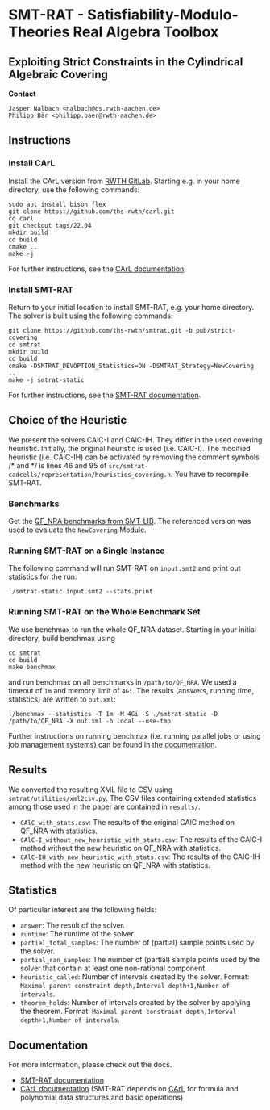 # SMT-RAT - Satisfiability-Modulo-Theories Real Algebra Toolbox

## Exploiting Strict Constraints in the Cylindrical Algebraic Covering

**Contact**

    Jasper Nalbach <nalbach@cs.rwth-aachen.de>
    Philipp Bär <philipp.baer@rwth-aachen.de>

## Instructions

### Install CArL

Install the CArL version from [RWTH GitLab](https://github.com/ths-rwth/carl/tree/pub/onecell). Starting e.g. in your home directory, use the following commands:

    sudo apt install bison flex
    git clone https://github.com/ths-rwth/carl.git
    cd carl
    git checkout tags/22.04
    mkdir build
    cd build
    cmake ..
    make -j

For further instructions, see the [CArL documentation](http://smtrat.github.io/carl).

### Install SMT-RAT

Return to your initial location to install SMT-RAT, e.g. your home directory. The solver is built using the following commands:

    git clone https://github.com/ths-rwth/smtrat.git -b pub/strict-covering
    cd smtrat
    mkdir build
    cd build
    cmake -DSMTRAT_DEVOPTION_Statistics=ON -DSMTRAT_Strategy=NewCovering ..
    make -j smtrat-static


For further instructions, see the [SMT-RAT documentation](http://smtrat.github.io/).

## Choice of the Heuristic

We present the solvers CAlC-I and CAlC-IH. They differ in the used covering heuristic. Initially, the original heuristic is used (i.e. CAlC-I). The modified heuristic (i.e. CAlC-IH) can be activated by removing the comment symbols /* and */ is lines 46 and 95 of `src/smtrat-cadcells/representation/heuristics_covering.h`. You have to recompile SMT-RAT.

### Benchmarks

Get the [QF_NRA benchmarks from SMT-LIB](https://clc-gitlab.cs.uiowa.edu:2443/SMT-LIB-benchmarks/QF_NRA/-/tree/r2021-05-26?ref_type=tags). The referenced version was used to evaluate the `NewCovering` Module.

### Running SMT-RAT on a Single Instance

The following command will run SMT-RAT on `input.smt2` and print out statistics for the run:

    ./smtrat-static input.smt2 --stats.print

### Running SMT-RAT on the Whole Benchmark Set

We use benchmax to run the whole QF_NRA dataset. Starting in your initial directory, build benchmax using 

    cd smtrat
    cd build
    make benchmax

and run benchmax on all benchmarks in `/path/to/QF_NRA`. We used a timeout of `1m` and memory limit of `4Gi`. The results (answers, running time, statistics) are written to `out.xml`:

    ./benchmax --statistics -T 1m -M 4Gi -S ./smtrat-static -D /path/to/QF_NRA -X out.xml -b local --use-tmp

Further instructions on running benchmax (i.e. running parallel jobs or using job management systems) can be found in the [documentation](https://smtrat.github.io/dd/d0f/benchmax.html).

## Results

We converted the resulting XML file to CSV using `smtrat/utilities/xml2csv.py`. The CSV files containing extended statistics among those used in the paper are contained in `results/`.
- `CAlC_with_stats.csv`: The results of the original CAlC method on QF_NRA with statistics.
- `CAlC-I_without_new_heuristic_with_stats.csv`: The results of the CAlC-I method without the new heuristic on QF_NRA with statistics.
- `CAlC-IH_with_new_heuristic_with_stats.csv`: The results of the CAlC-IH method with the new heuristic on QF_NRA with statistics.

## Statistics

Of particular interest are the following fields:
- `answer`: The result of the solver.
- `runtime`: The runtime of the solver.
- `partial_total_samples`: The number of (partial) sample points used by the solver.
- `partial_ran_samples`: The number of (partial) sample points used by the solver that contain at least one non-rational component.
- `heuristic_called`: Number of intervals created by the solver. Format: `Maximal parent constraint depth,Interval depth+1,Number of intervals`.
- `theorem_holds`: Number of intervals created by the solver by applying the theorem. Format: `Maximal parent constraint depth,Interval depth+1,Number of intervals`.

## Documentation

For more information, please check out the docs.

* [SMT-RAT documentation](http://smtrat.github.io/)
* [CArL documentation](http://smtrat.github.io/carl) (SMT-RAT depends on [CArL](https://github.com/smtrat/carl) for formula and polynomial data structures and basic operations)


